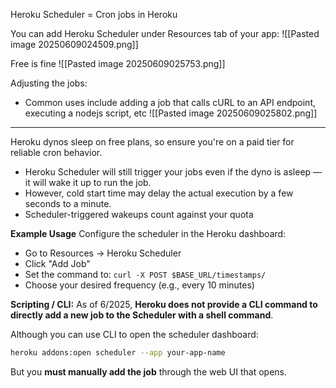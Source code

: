 Heroku Scheduler = Cron jobs in Heroku

You can add Heroku Scheduler under Resources tab of your app:
![[Pasted image 20250609024509.png]]

Free is fine
![[Pasted image 20250609025753.png]]

Adjusting the jobs:
- Common uses include adding a job that calls cURL to an API endpoint, executing a nodejs script, etc
![[Pasted image 20250609025802.png]]

---

Heroku dynos sleep on free plans, so ensure you're on a paid tier for reliable cron behavior.
- Heroku Scheduler will still trigger your jobs even if the dyno is asleep — it will wake it up to run the job.
- However, cold start time may delay the actual execution by a few seconds to a minute.
- Scheduler-triggered wakeups count against your quota

**Example Usage**
Configure the scheduler in the Heroku dashboard:
- Go to Resources → Heroku Scheduler
- Click "Add Job"
- Set the command to: `curl -X POST $BASE_URL/timestamps/`
- Choose your desired frequency (e.g., every 10 minutes)


**Scripting / CLI:**
As of 6/2025, **Heroku does not provide a CLI command to directly add a new job to the Scheduler with a shell command**.

Although you can use CLI to open the scheduler dashboard:
```bash
heroku addons:open scheduler --app your-app-name
```

But you **must manually add the job** through the web UI that opens. 